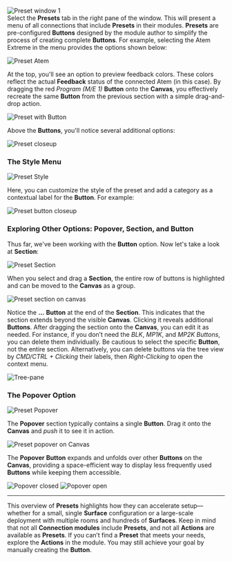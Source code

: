 ![Preset window 1](images/presets/preset_1.png "Preset window 1")  
Select the **Presets** tab in the right pane of the window. This will present a menu of all connections that include **Presets** in their modules. **Presets** are pre-configured **Buttons** designed by the module author to simplify the process of creating complete **Buttons**. For example, selecting the Atem Extreme in the menu provides the options shown below:

![Preset Atem](images/presets/preset_2.png "Preset Atem")  

At the top, you'll see an option to preview feedback colors. These colors reflect the actual **Feedback** status of the connected Atem (in this case). By dragging the red *Program (M/E 1)* **Button** onto the **Canvas**, you effectively recreate the same **Button** from the previous section with a simple drag-and-drop action.

![Preset with Button](images/presets/preset_3.png "Preset with Button")  

Above the **Buttons**, you'll notice several additional options:

![Preset closeup](images/presets/preset_closeup.png "Preset closeup")  

### The **Style** Menu  
![Preset Style](images/presets/preset_closeup_2.png "Preset Style")  

Here, you can customize the style of the preset and add a category as a contextual label for the **Button**. For example:

![Preset button closeup](images/presets/preset_button_closeup.png)  

### Exploring Other Options: **Popover**, **Section**, and **Button**  
Thus far, we've been working with the **Button** option. Now let's take a look at **Section**:

![Preset Section](images/presets/preset_section.png "Preset Section")  

When you select and drag a **Section**, the entire row of buttons is highlighted and can be moved to the **Canvas** as a group.

![Preset section on canvas](images/presets/preset_section_on_canvas.png "Preset section on canvas")  

Notice the **...** **Button** at the end of the **Section**. This indicates that the section extends beyond the visible **Canvas**. Clicking it reveals additional **Buttons**. After dragging the section onto the **Canvas**, you can edit it as needed. For instance, if you don’t need the *BLK*, *MP1K*, and *MP2K* *Buttons*, you can delete them individually. Be cautious to select the specific **Button**, not the entire section. Alternatively, you can delete buttons via the tree view by *CMD/CTRL + Clicking* their labels, then *Right-Clicking* to open the context menu.

![Tree-pane](images/presets/preset_tree.png)  

### The **Popover** Option  
![Preset Popover](images/presets/Preset_popover.png "Preset Popover")  

The **Popover** section typically contains a single **Button**. Drag it onto the **Canvas** and *push* it to see it in action.

![Preset popover on Canvas](images/presets/preset_popover_on_canvas.png "Preset popover on canvas")  

The **Popover** **Button** expands and unfolds over other **Buttons** on the **Canvas**, providing a space-efficient way to display less frequently used **Buttons** while keeping them accessible.

![Popover closed](images/presets/popover_closed.png) ![Popover open](images/presets/popover_open.png)  

---

This overview of **Presets** highlights how they can accelerate setup—whether for a small, single **Surface** configuration or a large-scale deployment with multiple rooms and hundreds of **Surfaces**. Keep in mind that not all **Connection modules** include **Presets**, and not all **Actions** are available as **Presets**. If you can’t find a **Preset** that meets your needs, explore the **Actions** in the module. You may still achieve your goal by manually creating the **Button**.